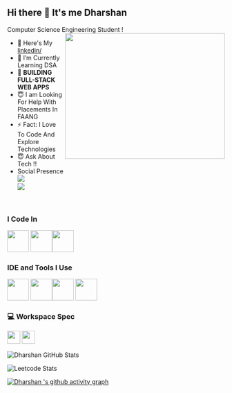 ## Hi there 👋 It's me Dharshan

 Computer Science Engineering Student !
<img align="right" width="370" height="290" src="https://i.pinimg.com/originals/47/f0/34/47f0342cec72b800463bf003eac1257e.gif">
- 🔭 Here's My [ linkedin/ ](https://www.linkedin.com/in/dharshan-senthil/)                                                 
- 🌱 I’m Currently Learning  DSA
- 💼 **BUILDING FULL-STACK WEB APPS**   
- 😇 I am Looking For Help  With Placements In FAANG
- ⚡  Fact: I Love To Code And Explore Technologies
- 😇 Ask About Tech !!
- Social Presence
<br /> [<img src="https://img.shields.io/badge/LinkedIn-0077B5?style=for-the-badge&logo=linkedin&logoColor=white" />](https://www.linkedin.com/in/dharshan-senthil/) <br/>
[<img src="https://img.shields.io/badge/Twitter-1DA1F2?style=for-the-badge&logo=twitter&logoColor=white" />](https://twitter.com/Dharshan024)
 <br />



### I Code In
 <img height="50" width="50" src="https://img.icons8.com/color/48/000000/c-programming.png" /> <img height="50" width="50" src="https://img.icons8.com/color/48/000000/c-plus-plus-logo.png" /><img height="50" width="50" src="https://img.icons8.com/color/48/000000/python.png" /> 

### IDE and Tools I Use
<img height="50" width="50" src="https://img.icons8.com/color/48/000000/visual-studio-code-2019.png"/> <img height="50" width="50" src="https://img.icons8.com/color/48/000000/pycharm.png"/><img height="50" width="50" src="https://img.icons8.com/color/50/000000/git.png"/>  <img height="50" src="https://img.icons8.com/color/480/null/notion--v1.png" />

### 💻 Workspace Spec
 <img height="30" src="https://img.shields.io/badge/NVIDIA-RTX 4050-76B900?style=for-the-badge&logo=nvidia&logoColor=white"/>  <img height="30" src="https://img.shields.io/badge/INTEL- i7 13700 HX-ED1C24?style=for-the-badge&logo=intel&logoColor=blue"/> 





![Dharshan GitHub Stats](https://github-readme-stats.vercel.app/api?username=dharshanprogrammer&theme=dark&show_icons=true&hide_border=true&count_private=true)

![Leetcode Stats](https://leetcard.jacoblin.cool/Dharshan-Programmer?theme=dark&font=Marcellus&ext=contest)

[![Dharshan 's github activity graph](https://github-readme-activity-graph.vercel.app/graph?username=dharshanprogrammer&bg_color=000000&color=ffffff&line=00db2c&point=ffffff&area=true&hide_border=true)](https://github.com/ashutosh00710/github-readme-activity-graph)
